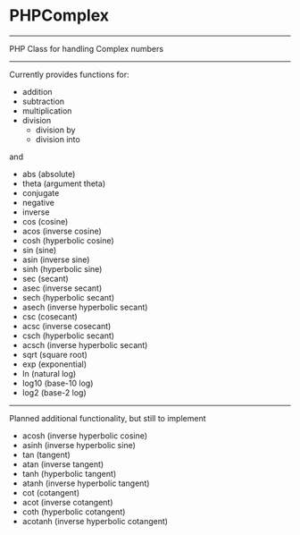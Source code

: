 PHPComplex
==========

---

PHP Class for handling Complex numbers

---

Currently provides functions for:

 - addition
 - subtraction
 - multiplication
 - division
    - division by
    - division into

and

 - abs (absolute)
 - theta (argument theta)
 - conjugate
 - negative
 - inverse
 - cos (cosine)
 - acos (inverse cosine)
 - cosh (hyperbolic cosine)
 - sin (sine)
 - asin (inverse sine)
 - sinh (hyperbolic sine)
 - sec (secant)
 - asec (inverse secant)
 - sech (hyperbolic secant)
 - asech (inverse hyperbolic secant)
 - csc (cosecant)
 - acsc (inverse cosecant)
 - csch (hyperbolic secant)
 - acsch (inverse hyperbolic secant)
 - sqrt (square root)
 - exp (exponential)
 - ln (natural log)
 - log10 (base-10 log)
 - log2 (base-2 log)
 
---

Planned additional functionality, but still to implement

 - acosh (inverse hyperbolic cosine)
 - asinh (inverse hyperbolic sine)
 - tan (tangent)
 - atan (inverse tangent)
 - tanh (hyperbolic tangent)
 - atanh (inverse hyperbolic tangent)
 - cot (cotangent)
 - acot (inverse cotangent)
 - coth (hyperbolic cotangent)
 - acotanh (inverse hyperbolic cotangent)

